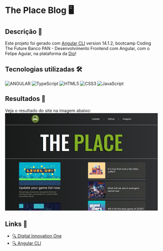 # The Place Blog 🖥️

## Descrição 📃
Este projeto foi gerado com [Angular CLI](https://github.com/angular/angular-cli) version 14.1.2,  bootcamp Coding The Future Banco PAN - Desenvolvimento Frontend com Angular, com o Felipe Aguiar, na plataforma da [Dio](https://www.dio.me/)!

## Tecnologias utilizadas 🛠️
![ANGULAR](https://img.shields.io/badge/Angular-DD0031?style=for-the-badge&logo=angular&logoColor=white)
![TypeScript](https://img.shields.io/badge/TypeScript-007ACC?style=for-the-badge&logo=typescript&logoColor=white)
![HTML5](https://img.shields.io/badge/HTML5-E34F26?style=for-the-badge&logo=html5&logoColor=white)
![CSS3](https://img.shields.io/badge/CSS3-1572B6?style=for-the-badge&logo=css3&logoColor=white)
![JavaScript](https://img.shields.io/badge/JavaScript-F7DF1E?style=for-the-badge&logo=javascript&logoColor=black)

## Resultados 🚩
Veja o resultado do site na imagem abaixo:
![Imagem do site ](./src/assets/the-place.png)

## Links 🔗

* [🔍 Digital Innovation One](https://www.dio.me/)
* [🔍 Angular CLI ](https://angular.io/cli)
